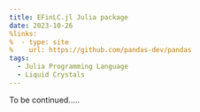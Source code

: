 ```yaml
---
title: EFinLC.jl Julia package
date: 2023-10-26
%links:
%  - type: site
%    url: https://github.com/pandas-dev/pandas
tags:
  - Julia Programming Language
  - Liquid Crystals
---
```


To be continued.....

<!--more-->
